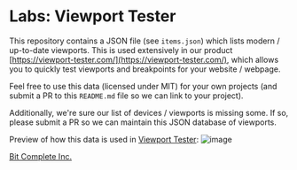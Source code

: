 # Labs: Viewport Tester
This repository contains a JSON file (see `items.json`) which lists modern / up-to-date viewports. This is used extensively in our product [https://viewport-tester.com/](https://viewport-tester.com/), which allows you to quickly test viewports and breakpoints for your website / webpage.

Feel free to use this data (licensed under MIT) for your own projects (and submit a PR to this `README.md` file so we can link to your project).

Additionally, we're sure our list of devices / viewports is missing some. If so, please submit a PR so we can maintain this JSON database of viewports.

Preview of how this data is used in [Viewport Tester](https://viewport-tester.com):
![image](https://github.com/user-attachments/assets/7cbabf12-3c2b-42d5-b412-b312b2d133be)

[Bit Complete Inc.](https://bitcomplete.io/)

